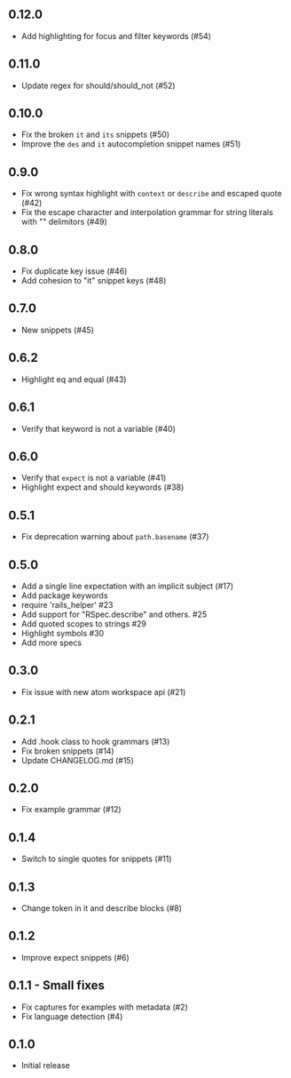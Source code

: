## 0.12.0

* Add highlighting for focus and filter keywords  (#54)

## 0.11.0

* Update regex for should/should_not (#52)

## 0.10.0

* Fix the broken `it` and `its` snippets (#50)
* Improve the `des` and `it` autocompletion snippet names (#51)

## 0.9.0

* Fix wrong syntax highlight with `context` or `describe` and escaped quote (#42)
* Fix the escape character and interpolation grammar for string literals with "" delimitors (#49)

## 0.8.0

* Fix duplicate key issue (#46)
* Add cohesion to "it" snippet keys (#48)

## 0.7.0

* New snippets (#45)

## 0.6.2

* Highlight eq and equal (#43)

## 0.6.1

* Verify that keyword is not a variable (#40)

## 0.6.0

* Verify that `expect` is not a variable (#41)
* Highlight expect and should keywords (#38)

## 0.5.1

* Fix deprecation warning about `path.basename` (#37)

## 0.5.0

* Add a single line expectation with an implicit subject (#17)
* Add package keywords
* require 'rails_helper' #23
* Add support for "RSpec.describe" and others. #25
* Add quoted scopes to strings #29
* Highlight symbols #30
* Add more specs

## 0.3.0

* Fix issue with new atom workspace api (#21)

## 0.2.1

* Add .hook class to hook grammars (#13)
* Fix broken snippets (#14)
* Update CHANGELOG.md (#15)

## 0.2.0

* Fix example grammar (#12)

## 0.1.4

* Switch to single quotes for snippets (#11)

## 0.1.3

* Change token in it and describe blocks (#8)

## 0.1.2

* Improve expect snippets (#6)

## 0.1.1 - Small fixes

* Fix captures for examples with metadata (#2)
* Fix language detection (#4)

## 0.1.0

* Initial release
